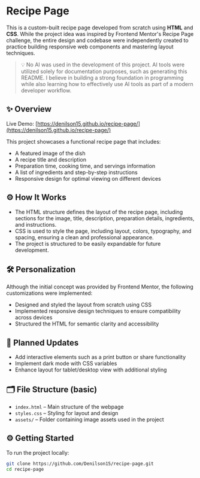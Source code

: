 # Recipe Page

This is a custom-built recipe page developed from scratch using **HTML** and **CSS**. While the project idea was inspired by Frontend Mentor's Recipe Page challenge, the entire design and codebase were independently created to practice building responsive web components and mastering layout techniques.

> 💡 No AI was used in the development of this project. AI tools were utilized solely for documentation purposes, such as generating this README. I believe in building a strong foundation in programming while also learning how to effectively use AI tools as part of a modern developer workflow.

## ✨ Overview

Live Demo: [https://denilson15.github.io/recipe-page/](https://denilson15.github.io/recipe-page/)

This project showcases a functional recipe page that includes:

- A featured image of the dish
- A recipe title and description
- Preparation time, cooking time, and servings information
- A list of ingredients and step-by-step instructions
- Responsive design for optimal viewing on different devices

## ⚙️ How It Works

- The HTML structure defines the layout of the recipe page, including sections for the image, title, description, preparation details, ingredients, and instructions.
- CSS is used to style the page, including layout, colors, typography, and spacing, ensuring a clean and professional appearance.
- The project is structured to be easily expandable for future development.

## 🛠️ Personalization

Although the initial concept was provided by Frontend Mentor, the following customizations were implemented:

- Designed and styled the layout from scratch using CSS
- Implemented responsive design techniques to ensure compatibility across devices
- Structured the HTML for semantic clarity and accessibility

## 🚧 Planned Updates

- Add interactive elements such as a print button or share functionality
- Implement dark mode with CSS variables
- Enhance layout for tablet/desktop view with additional styling

## 🗂️ File Structure (basic)

- `index.html` – Main structure of the webpage
- `styles.css` – Styling for layout and design
- `assets/` – Folder containing image assets used in the project

## ⚙️ Getting Started

To run the project locally:

```bash
git clone https://github.com/Denilson15/recipe-page.git
cd recipe-page
